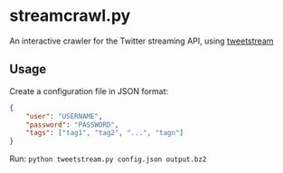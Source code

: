 streamcrawl.py
==============

An interactive crawler for the Twitter streaming API, using [tweetstream](http://pypi.python.org/pypi/tweetstream)

Usage
-----

Create a configuration file in JSON format:
```json
{
    "user": "USERNAME",
    "password": "PASSWORD",
    "tags": ["tag1", "tag2", "...", "tagn"]
}
```

Run: `python tweetstream.py config.json output.bz2`
